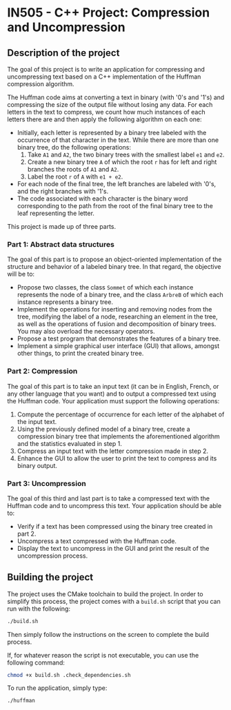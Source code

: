 # IN505 - C++ Project: Compression and Uncompression

## Description of the project

The goal of this project is to write an application for compressing and uncompressing text based on a C++ implementation of the Huffman compression algorithm.

The Huffman code aims at converting a text in binary (with '0's and '1's) and compressing the size of the output file without losing any data. For each letters in the text to compress, we count how much instances of each letters there are and then apply the following algorithm on each one:

-   Initially, each letter is represented by a binary tree labeled with the occurrence of that character in the text. While there are more than one binary tree, do the following operations:
    1.  Take `A1` and `A2`, the two binary trees with the smallest label `e1` and `e2`.
    2.  Create a new binary tree `A` of which the root `r` has for left and right branches the roots of `A1` and `A2`.
    3.  Label the root `r` of `A` with `e1 + e2`.
-   For each node of the final tree, the left branches are labeled with '0's, and the right branches with '1's.
-   The code associated with each character is the binary word corresponding to the path from the root of the final binary tree to the leaf representing the letter.

This project is made up of three parts.

### Part 1: Abstract data structures

The goal of this part is to propose an object-oriented implementation of the structure and behavior of a labeled binary tree. In that regard, the objective will be to:

-   Propose two classes, the class `Sommet` of which each instance represents the node of a binary tree, and the class `ArbreB` of which each instance represents a binary tree.
-   Implement the operations for inserting and removing nodes from the tree, modifying the label of a node, researching an element in the tree, as well as the operations of fusion and decomposition of binary trees. You may also overload the necessary operators.
-   Propose a test program that demonstrates the features of a binary tree.
-   Implement a simple graphical user interface (GUI) that allows, amongst other things, to print the created binary tree.

### Part 2: Compression

The goal of this part is to take an input text (it can be in English, French, or any other language that you want) and to output a compressed text using the Huffman code. Your application must support the following operations:

1.  Compute the percentage of occurrence for each letter of the alphabet of the input text.
2.  Using the previously defined model of a binary tree, create a compression binary tree that implements the aforementioned algorithm and the statistics evaluated in step 1.
3.  Compress an input text with the letter compression made in step 2.
4.  Enhance the GUI to allow the user to print the text to compress and its binary output.

### Part 3: Uncompression

The goal of this third and last part is to take a compressed text with the Huffman code and to uncompress this text. Your application should be able to:

-   Verify if a text has been compressed using the binary tree created in part 2.
-   Uncompress a text compressed with the Huffman code.
-   Display the text to uncompress in the GUI and print the result of the uncompression process.


## Building the project

The project uses the CMake toolchain to build the project.
In order to simplify this process, the project comes with a `build.sh` script that you can run with the following:
``` sh
./build.sh
```

Then simply follow the instructions on the screen to complete the build process.

If, for whatever reason the script is not executable, you can use the following command:
``` sh
chmod +x build.sh .check_dependencies.sh
```

To run the application, simply type:
``` sh
./huffman
```
